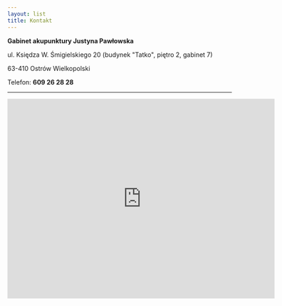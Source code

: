 ```yaml
---
layout: list
title: Kontakt
---
```


**Gabinet akupunktury Justyna Pawłowska**

ul. Księdza W. Śmigielskiego 20 (budynek "Tatko", piętro 2, gabinet 7)

63-410 Ostrów Wielkopolski

Telefon: **609 26 28 28**

---
<iframe src="https://www.google.com/maps/embed?pb=!1m18!1m12!1m3!1d2475.8752590360336!2d17.829960351509442!3d51.64380950844109!2m3!1f0!2f0!3f0!3m2!1i1024!2i768!4f13.1!3m3!1m2!1s0x471ab5cdd5f3ff79%3A0xa282397703e61405!2sKsi%C4%99dza%20W.%20%C5%9Amigielskiego%2020%2C%2063-410%20Ostr%C3%B3w%20Wielkopolski!5e0!3m2!1sen!2spl!4v1642166274088!5m2!1sen!2spl" width="600" height="450" style="border:0;" allowfullscreen="" loading="lazy"></iframe>
